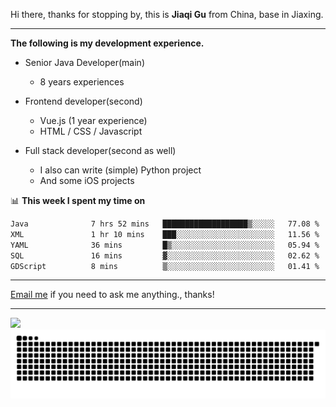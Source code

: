 Hi there, thanks for stopping by, this is **Jiaqi Gu** from China, base in Jiaxing.

---

**The following is my development experience.**

- Senior Java Developer(main)
  - 8 years experiences

- Frontend developer(second)
  - Vue.js (1 year experience)
  - HTML / CSS / Javascript
  
- Full stack developer(second as well)
  - I also can write (simple) Python project
  - And some iOS projects

📊 **This week I spent my time on**
<!--START_SECTION:waka-->

```txt
Java              7 hrs 52 mins   ███████████████████▒░░░░░   77.08 %
XML               1 hr 10 mins    ███░░░░░░░░░░░░░░░░░░░░░░   11.56 %
YAML              36 mins         █▒░░░░░░░░░░░░░░░░░░░░░░░   05.94 %
SQL               16 mins         ▓░░░░░░░░░░░░░░░░░░░░░░░░   02.62 %
GDScript          8 mins          ▒░░░░░░░░░░░░░░░░░░░░░░░░   01.41 %
```

<!--END_SECTION:waka-->

---

[Email me](mailto:htk2klwgr@mozmail.com?subject=Hiring_from_GitHub) if you need to ask me anything., thanks!

---

![]( https://visitor-badge.glitch.me/badge?page_id=githubgujiaqi)
![]( https://github.com/droid-Q/droid-Q/raw/output/github-contribution-grid-snake.svg#gh-dark-mode-only)

